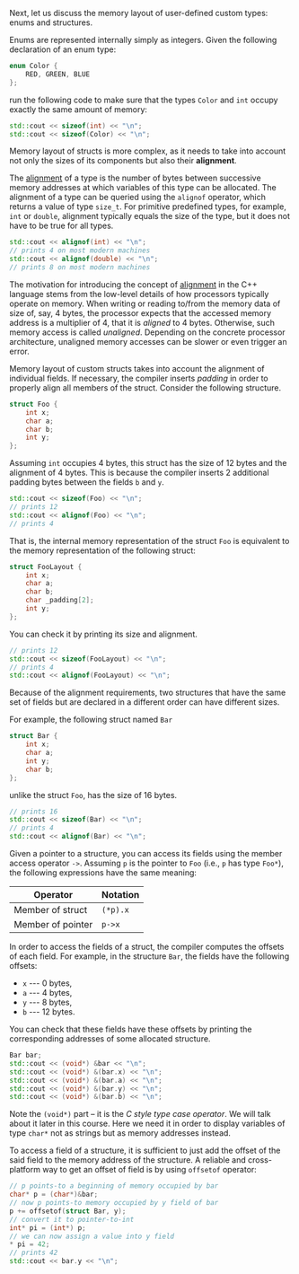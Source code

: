 Next, let us discuss the memory layout of user-defined custom types: enums and structures.

Enums are represented internally simply as integers.
Given the following declaration of an enum type:

```c++
enum Color {
    RED, GREEN, BLUE
};
```

run the following code to make sure that 
the types `Color` and `int` occupy exactly the same amount of memory:

```c++
std::cout << sizeof(int) << "\n";
std::cout << sizeof(Color) << "\n";
```

Memory layout of structs is more complex, 
as it needs to take into account not only the sizes 
of its components but also their __alignment__.

The [alignment](https://en.cppreference.com/w/cpp/language/object#Alignment) 
of a type is the number of bytes between successive memory addresses 
at which variables of this type can be allocated.
The alignment of a type can be queried using the `alignof` operator,
which returns a value of type `size_t`.
For primitive predefined types, for example, `int` or `double`, 
alignment typically equals the size of the type, 
but it does not have to be true for all types.

```c++
std::cout << alignof(int) << "\n";
// prints 4 on most modern machines
std::cout << alignof(double) << "\n";
// prints 8 on most modern machines
```

<div class="hint">

The motivation for introducing the concept of 
[alignment](https://en.wikipedia.org/wiki/Data_structure_alignment)
in the C++ language stems from the low-level details 
of how processors typically operate on memory.
When writing or reading to/from the memory data of size of, say, 4 bytes,
the processor expects that the accessed memory address 
is a multiplier of 4, that it is _aligned_ to 4 bytes.
Otherwise, such memory access is called _unaligned_.
Depending on the concrete processor architecture,
unaligned memory accesses can be slower or even trigger an error.

</div>

Memory layout of custom structs takes into account the alignment of 
individual fields. If necessary, the compiler inserts _padding_ 
in order to properly align all members of the struct. 
Consider the following structure.

```c++
struct Foo {
    int x;
    char a;
    char b;
    int y;
};
```

Assuming `int` occupies 4 bytes, this struct has the size of 12 bytes and the alignment of 4 bytes.
This is because the compiler inserts 2 additional padding bytes between the fields `b` and `y`.

```c++
std::cout << sizeof(Foo) << "\n";
// prints 12
std::cout << alignof(Foo) << "\n";
// prints 4
```

That is, the internal memory representation of the struct `Foo` is 
equivalent to the memory representation of the following struct:

```c++
struct FooLayout {
    int x;
    char a;
    char b;
    char _padding[2];
    int y;
};
```

You can check it by printing its size and alignment.

```c++
// prints 12
std::cout << sizeof(FooLayout) << "\n";
// prints 4
std::cout << alignof(FooLayout) << "\n";
```

Because of the alignment requirements, two structures 
that have the same set of fields but are declared in a different order
can have different sizes.

For example, the following struct named `Bar`

```c++
struct Bar {
    int x;
    char a;
    int y;
    char b;
};
```

unlike the struct `Foo`, has the size of 16 bytes.

```c++
// prints 16
std::cout << sizeof(Bar) << "\n";
// prints 4
std::cout << alignof(Bar) << "\n";
```

Given a pointer to a structure, you can access its fields using the member access operator `->`.
Assuming `p` is the pointer to `Foo` (i.e., `p` has type `Foo*`),
the following expressions have the same meaning:

| Operator          | Notation |
|-------------------|----------|
| Member of struct  | `(*p).x` |
| Member of pointer | `p->x`   |


In order to access the fields of a struct, 
the compiler computes the offsets of each field. 
For example, in the structure `Bar`, the fields have the following offsets:
* `x` --- 0 bytes,
* `a` --- 4 bytes, 
* `y` --- 8 bytes,
* `b` --- 12 bytes.

You can check that these fields have these offsets by 
printing the corresponding addresses of some allocated structure.

```c++
Bar bar;
std::cout << (void*) &bar << "\n";
std::cout << (void*) &(bar.x) << "\n";
std::cout << (void*) &(bar.a) << "\n";
std::cout << (void*) &(bar.y) << "\n";
std::cout << (void*) &(bar.b) << "\n";
```

Note the `(void*)` part – it is the _C style type case operator_.
We will talk about it later in this course.
Here we need it in order to display variables of type `char*`
not as strings but as memory addresses instead.

To access a field of a structure, it is sufficient to just 
add the offset of the said field to the memory address of the structure.
A reliable and cross-platform way to get an offset of field is by using `offsetof` operator:

```c++
// p points-to a beginning of memory occupied by bar 
char* p = (char*)&bar;
// now p points-to memory occupied by y field of bar 
p += offsetof(struct Bar, y);
// convert it to pointer-to-int
int* pi = (int*) p;
// we can now assign a value into y field
* pi = 42;
// prints 42
std::cout << bar.y << "\n";
```